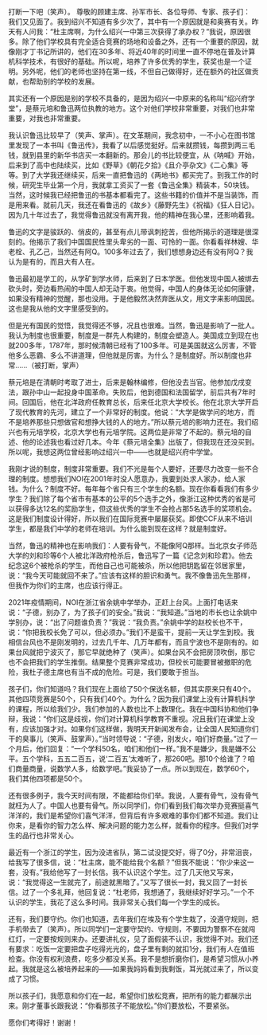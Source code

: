 打断一下吧（笑声）。 尊敬的顾建主席、孙军市长、各位导师、专家、孩子们： 我们又见面了。我到绍兴不知道有多少次了，其中有一个原因就是和奥赛有关。昨天有人问我：“杜主席啊，为什么绍兴一中第三次获得了承办权？”我说，原因很多。除了他们学校具有完全适合竞赛的场地和设备之外，还有一个重要的原因，就像刚才丁书记所讲的，他们在30多年、将近40年的时间里一直不停地在普及计算机科学技术，有很好的基础。所以呢，培养了许多优秀的学生，获奖也是一个证明。另外呢，他们的老师也坚持在第一线，不但自己做得好，还在额外的社区做贡献，也帮助别的学校的发展。

其实还有一个原因是别的学校不具备的，是因为绍兴一中原来的名称叫“绍兴府学堂”，是蔡元培和鲁迅两位执教的地方。这个对他们学校非常重要，对我们也非常重要，对我也非常重要。

我认识鲁迅比较早了（笑声、掌声）。在文革期间，我念初中，一不小心在图书馆里发现了一本书叫《鲁迅传》，我看了以后感觉挺好。后来就攒钱，每攒到两三毛钱，就到县里的新华书店买一本翻新的。那会儿的书比较便宜，从《呐喊》开始，后来到了高中也陆续买，比如《野草》《朝花夕拾》《且介亭杂文》《二心集》等等。到了大学我还继续买，后来一直把鲁迅的《两地书》都买完了。到我工作的时候，研究生毕业第一个月，我就拿工资买了一套《鲁迅全集》精装本，50块钱。当然，这时候我已经把鲁迅的书基本都看完了。这些书籍的价值并不是当装饰，而是用来看。就前几天，我还在看鲁迅的《故乡》《藤野先生》《祝福》《狂人日记》。因为几十年过去了，我觉得鲁迅就没有离开我，他的精神在我心里，还影响着我。

鲁迅的文字是骏跃的、俏皮的，甚至有点儿带讽刺挖苦，但他所揭示的道理是很深刻的。他揭示了我们中国国民性里头卑劣的一面、可怜的一面。你看看祥林嫂、华老栓、孔乙己，当然还有阿Q。100多年过去了，我们想想身边还有没有阿Q？我认为是有的，而且大有人在。

鲁迅最初是学工的，从学矿到学水师，后来到了日本学医。但他发现中国人被绑去砍头时，旁边看热闹的中国人却无动于衷。他觉得，中国人的身体无论如何康健，如果没有精神的觉醒，那也没用。于是他毅然决然弃医从文，用文字来影响国民。这也是我从他的文字里感受到的。

但是光有国民的觉悟，我觉得还不够，况且也很难。当然，鲁迅是影响了一批人。我认为制度也很重要，制度是一群先人构建的，制度会塑造人。美国成立到现在也就200多年，1787年，那时候清朝已经有了100多年。可是美国就这么厉害，不管他多么恶霸、多么不讲道理，但他就是厉害。为什么？是制度好。所以制度也非常……（被打断，掌声）

蔡元培是在清朝时考取了进士，后来是翰林编修，但他没去当官。他参加戊戌变法，跟孙中山一起投身中国革命。失败后，他到德国和法国留学，前后共有7年时间。回国后，他在北洋政府任教育总长，后来任北京大学校长。他在北京大学开启了现代教育的先河，建立了一个非常好的制度。他说：“大学是做学问的地方，而不是培养那些只想做官和想挣大钱的人的地方。”所以蔡元培的影响力还在。我们绍兴也有元培学校，北京大学也有元培学院。这两位是非常了不起的。蔡元培的自述、他的论述我也看过好几本。今年《蔡元培全集》出版了，但我现在还没买到。所以呢，我想这两位曾经影响过绍兴一中——也就是绍兴府中学堂。

我刚才说的制度，制度非常重要。我们不光是每个人要好，还要尽力改变一些不合理的制度。想想我们NOI在2001年时没人愿意办，我要到处求人家办，给人家钱。为什么？制度不好。每年每个省只有三个学生的名额。现在你看看我们有多少学生？我们除了每个省市有基本的公平的5个选手之外，像浙江这种优秀的省是可以获得多达12名的奖励学生，但这些优秀的学生不会抢占那5名选手的奖项机会。这是我们制度设计得好，所以我们在国际竞赛中屡屡获奖。即使CCF从来不培训学生，都是我们中学的老师在培训。为什么能到现在这样？就是制度好。

当然，鲁迅的精神也在影响我们：人要有骨气，不能像阿Q那样。当北京女子师范大学的刘和珍等6个人被北洋政府枪杀后，鲁迅写了一篇《记念刘和珍君》。他去纪念这6个被枪杀的学生，而他自己也可能被杀，所以他把钥匙留在邻居家里，说：“我今天可能就回不来了。”应该有这样的胆识和勇气。我不像鲁迅先生那样，但我作为你们的主席，也应该行得正。

2021年疫情期间，NOI在浙江省余姚中学举办，正赶上台风。上面打电话来说：“子德，别办了，为了孩子们的安全。”我说：“我知道。”当地的市长也让余姚中学别办，说：“出了问题谁负责？”我说：“我负责。”余姚中学的赵校长也不干，说：“你把我校长免了可以，但必须办。”我们不是蛮干，提前一天让学生到校。我相信台风也不是刚发明的，过去几千年、几万年都有，而且宁波也不是刚有的。如果台风就把宁波灭了，那它早就绝种了（笑声）。如果台风不会把房顶吹倒，那它也不会把我们的学生推倒。结果整个竞赛非常成功，但校长可能要冒被撤职的危险，我杜子德主席也有当不成的危险。可是，我们要敢于担当。

孩子们，你们知道吗？我们现在上面给了50个保送名额，但其实原来只有40个。其他四项竞赛是50个，只有我们40个。为什么？因为我们课堂上没有计算机科学的课程，所以给我们少。我们参加的人数也比不上数理化。我在中国科协和他们争辩，我说：“你们这是歧视，你们对计算机科学教育不重视。况且我们在课堂上没有，应该加强才对。如果你们这样做，我明天开新闻发布会，让全国人民知道你们干的臭事儿（笑声、鼓掌声）。”当时领导说：“子德，别发火，咱们好商量。”过了一个月后，他们回复：“一个学科50名，咱们和他们一样。”我不是嫌少，我是嫌不公平。五个学科，五五二百五，说‘二百五’太难听了，那260吧。那10个给谁了？咱们商量商量，说数学人多，给数学吧。”我妥协了一点。所以到现在，数学60个，我们其他四项都是50个。

还有很多例子，我今天时间有限，不能都给你们举。我说，人要有骨气，没有骨气就枉为人了。中国人也要有骨气。所以同学们，你们看到我们每次举办竞赛挺喜气洋洋的，我们是希望你们喜气洋洋，但背后有许多艰难的事你们都不知道。我们让你来，是看你的智力怎么样、解决问题的能力怎么样，就看你的程序。但我们对学生的品行也非常关心。

最近有一个浙江的学生，因为没进省队，第二试没提交好，得了0分，非常沮丧，给我写了很多信，说：“杜主席，能不能给我个名额？”但我不能说：“你少来这一套，没有。”我给他写了一封长信。我不认识这个学生。过了几天他又写来，说：“我觉得这一生就完了，前途就黑暗了。”又写了很长一封，我又回了一封长信。过了一个多礼拜，他回复说：“杜老师，我想通了，我继续好好学习。”一个不认识的学生，我花了这么多时间。我非常关心我们每一个学生的成长。

还有，我们要守约。你们也知道，去年我们在埃及有个学生栽了，没遵守规则，把手机带去了（笑声）。所以同学们一定要守契约、守规则，不要因为警察不在就闯红灯，一定要按规则来办。还要讲礼仪，见了面假装不认识，我觉得不对。我们还有要求：吃饭一定要把盘子吃得光光的，盘子里有剩的就扣1分，我们有人在值班检查。你没有权利浪费，吃多少都没关系。我不是想折磨你们，是希望习惯从小养起。我就是这么被培养起来的——如果我妈妈看到我剩饭，耳光就过来了，所以变成了习惯。

所以孩子们，我愿意和你们在一起，希望你们放松竞赛，把所有的能力都展示出来。刚才董事长跟我说：“你看那孩子不能放松。”你们要放松，不要紧张。

愿你们考得好！谢谢！